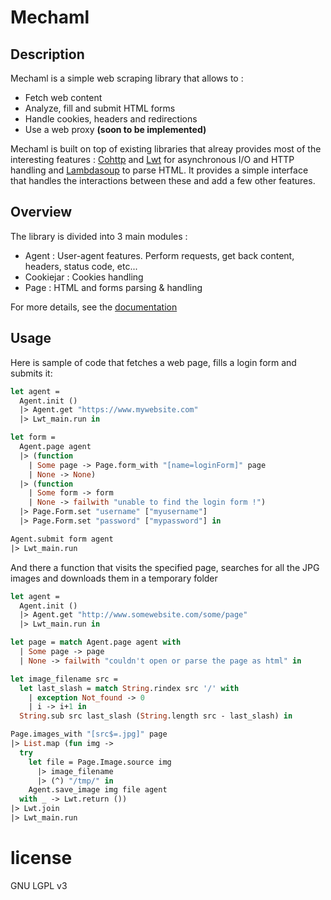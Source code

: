 # Mechaml

## Description

Mechaml is a simple web scraping library that allows to :
* Fetch web content
* Analyze, fill and submit HTML forms
* Handle cookies, headers and redirections
* Use a web proxy **(soon to be implemented)**

Mechaml is built on top of existing libraries that alreay provides most of the
interesting features : [Cohttp](https://github.com/mirage/ocaml-cohttp) and
[Lwt](https://github.com/ocsigen/lwt) for asynchronous I/O and HTTP handling and
[Lambdasoup](https://github.com/aantron/lambda-soup) to parse HTML. It provides
a simple interface that handles the interactions between these and add a few
other features.

## Overview

The library is divided into 3 main modules :
* Agent : User-agent features. Perform requests, get back content, headers, status code, etc...
* Cookiejar : Cookies handling
* Page : HTML and forms parsing & handling

For more details, see the [documentation](https://github.com/yannham/mechaml/tree/master/doc)

## Usage

Here is sample of code that fetches a web page, fills a login form and submits it:

```ocaml
let agent =
  Agent.init ()
  |> Agent.get "https://www.mywebsite.com"
  |> Lwt_main.run in

let form =
  Agent.page agent
  |> (function
    | Some page -> Page.form_with "[name=loginForm]" page
    | None -> None)
  |> (function
    | Some form -> form
    | None -> failwith "unable to find the login form !")
  |> Page.Form.set "username" ["myusername"]
  |> Page.Form.set "password" ["mypassword"] in

Agent.submit form agent
|> Lwt_main.run
```

And there a function that visits the specified page, searches for all the JPG images and
downloads them in a temporary folder


```ocaml
let agent =
  Agent.init ()
  |> Agent.get "http://www.somewebsite.com/some/page"
  |> Lwt_main.run in

let page = match Agent.page agent with
  | Some page -> page
  | None -> failwith "couldn't open or parse the page as html" in

let image_filename src =
  let last_slash = match String.rindex src '/' with
    | exception Not_found -> 0
    | i -> i+1 in
  String.sub src last_slash (String.length src - last_slash) in

Page.images_with "[src$=.jpg]" page
|> List.map (fun img ->
  try
    let file = Page.Image.source img
      |> image_filename
      |> (^) "/tmp/" in
    Agent.save_image img file agent
  with _ -> Lwt.return ())
|> Lwt.join
|> Lwt_main.run
```

# license

GNU LGPL v3
